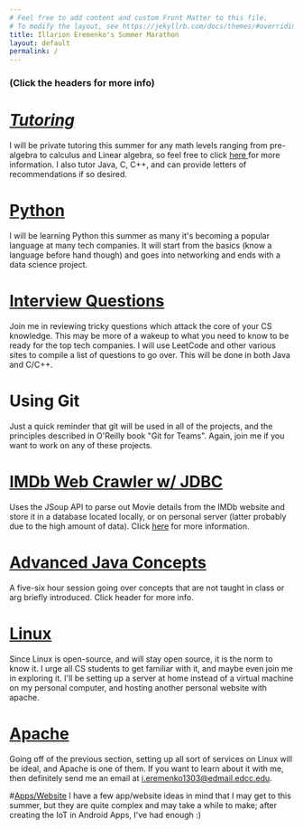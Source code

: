 ```yaml
---
# Feel free to add content and custom Front Matter to this file.
# To modify the layout, see https://jekyllrb.com/docs/themes/#overriding-theme-defaults
title: Illarion Eremenko's Summer Marathon
layout: default
permalink: /
---
```


### (Click the headers for more info)

# [_Tutoring_](./tutoring)
I will be private tutoring this summer for any math levels ranging from pre-algebra
to calculus and Linear algebra, so feel free to click <a href="./tutoring">here </a>
for more information. I also tutor Java, C, C++, and can provide letters of
recommendations if so desired.

# [Python](./python)
I will be learning Python this summer as many it's becoming a popular language
at many tech companies. It will start from the basics (know a language before
hand though) and goes into networking and ends with a data science project.

# [Interview Questions](./interview-questions)
Join me in reviewing tricky questions which attack the core of your CS knowledge.
This may be more of a wakeup to what you need to know to be ready for the top
tech companies. I will use LeetCode and other various sites to compile a list of
questions to go over. This will be done in both Java and C/C++.

# Using Git
Just a quick reminder that git will be used in all of the projects, and the principles
described in O'Reilly book "Git for Teams". Again, join me if you want to work on
any of these projects.

# [IMDb Web Crawler w/ JDBC](./imdb-jdbc)
Uses the JSoup API to parse out Movie details from the IMDb website and  store it
in a database located locally, or on personal server (latter probably due to the
high amount of data). Click [here](./imdb-jdbc) for more information.

# [Advanced Java Concepts](./java-concepts)
A five-six hour session going over concepts that are not taught in class or arg
briefly introduced. Click header for more info.

# [Linux](./linux)
Since Linux is open-source, and will stay open source, it is the norm to know
it. I urge all CS students to get familiar with it, and maybe even join me in
exploring it. I'll be setting up a server at home instead of a virtual machine
on my personal computer, and hosting another personal website with apache.

# [Apache](./apache)
Going off of the previous section, setting up all sort of services on Linux will
be ideal, and Apache is one of them. If you want to learn about it with me,
then definitely send me an email at i.eremenko1303@edmail.edcc.edu.

#[Apps/Website](./apps-websites)
I have a few app/website ideas in mind that I may get to this summer, but they
are quite complex and may take a while to make; after creating the IoT in
Android Apps, I've had enough :)



<h1>
